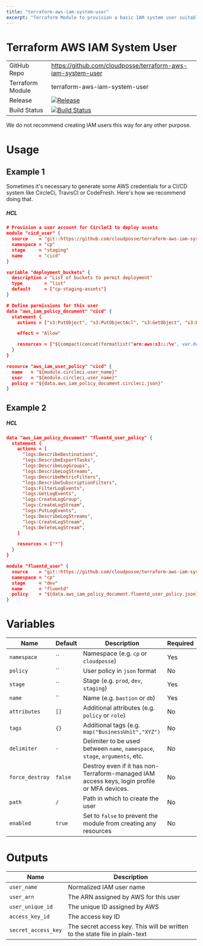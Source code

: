 ```yaml
---
title: "terraform-aws-iam-system-user"
excerpt: "Terraform Module to provision a basic IAM system user suitable for CI/CD Systems\n(_e.g._ TravisCI, CircleCI, CodeFresh) or systems which are *external* to AWS that cannot leverage [AWS IAM Instance Profiles](http://docs.aws.amazon.com/IAM/latest/UserGuide/id_roles_use_switch-role-ec2_instance-profiles.html)."
---
```

# Terraform AWS IAM System User

|||
|------|------|
|GitHub Repo|https://github.com/cloudposse/terraform-aws-iam-system-user|
|Terraform Module|terraform-aws-iam-system-user|
|Release|[![Release](https://img.shields.io/github/release/cloudposse/terraform-aws-iam-system-user.svg)](https://github.com/cloudposse/terraform-aws-iam-system-user/releases)|
|Build Status|[![Build Status](https://travis-ci.org/cloudposse/terraform-aws-iam-system-user.svg)](https://travis-ci.org/cloudposse/terraform-aws-iam-system-user)|

We do not recommend creating IAM users this way for any other purpose.

# Usage

## Example 1

Sometimes it's necessary to generate some AWS credentials for a CI/CD system like CircleCi, TravisCI or CodeFresh. Here's how we recommend doing that.

##### HCL
```json
# Provision a user account for CircleCI to deploy assets
module "cicd_user" {
  source    = "git::https://github.com/cloudposse/terraform-aws-iam-system-user.git?ref=tags/0.2.2"
  namespace = "cp"
  stage     = "staging"
  name      = "cicd"
}

variable "deployment_buckets" {
  description = "List of buckets to permit deployment"
  type        = "list"
  default     = ["cp-staging-assets"]
}

# Define permissions for this user
data "aws_iam_policy_document" "cicd" {
  statement {
    actions = ["s3:PutObject", "s3:PutObjectAcl", "s3:GetObject", "s3:DeleteObject", "s3:ListBucket", "s3:ListBucketMultipartUploads", "s3:GetBucketLocation", "s3:AbortMultipartUpload"]

    effect = "Allow"

    resources = ["${compact(concat(formatlist("arn:aws:s3:::%v", var.deployment_buckets), formatlist("arn:aws:s3:::%v/*", var.deployment_buckets)))}"]
  }
}

resource "aws_iam_user_policy" "cicd" {
  name   = "${module.circleci.user_name}"
  user   = "${module.circleci.user_name}"
  policy = "${data.aws_iam_policy_document.circleci.json}"
}
```


## Example 2

##### HCL
```json
data "aws_iam_policy_document" "fluentd_user_policy" {
  statement {
    actions = [
      "logs:DescribeDestinations",
      "logs:DescribeExportTasks",
      "logs:DescribeLogGroups",
      "logs:DescribeLogStreams",
      "logs:DescribeMetricFilters",
      "logs:DescribeSubscriptionFilters",
      "logs:FilterLogEvents",
      "logs:GetLogEvents",
      "logs:CreateLogGroup",
      "logs:CreateLogStream",
      "logs:PutLogEvents",
      "logs:DescribeLogStreams",
      "logs:CreateLogStream",
      "logs:DeleteLogStream",
    ]

    resources = ["*"]
  }
}

module "fluentd_user" {
  source    = "git::https://github.com/cloudposse/terraform-aws-iam-system-user.git?ref=master"
  namespace = "cp"
  stage     = "dev"
  name      = "fluentd"
  policy    = "${data.aws_iam_policy_document.fluentd_user_policy.json}"
}
```

# Variables

|Name|Default|Description|Required|
|------|------|------|------|
|`namespace`|``|Namespace (e.g. `cp` or `cloudposse`)|Yes|
|`policy`|``|User policy in `json` format|No|
|`stage`|``|Stage (e.g. `prod`, `dev`, `staging`)|Yes|
|`name`|``|Name  (e.g. `bastion` or `db`)|Yes|
|`attributes`|`[]`|Additional attributes (e.g. `policy` or `role`)|No|
|`tags`|`{}`|Additional tags  (e.g. `map("BusinessUnit","XYZ")`|No|
|`delimiter`|`-`|Delimiter to be used between `name`, `namespace`, `stage`, `arguments`, etc.|No|
|`force_destroy`|`false`|Destroy even if it has non-Terraform-managed IAM access keys, login profile or MFA devices.|No|
|`path`|`/`|Path in which to create the user|No|
|`enabled`|`true`|Set to `false` to prevent the module from creating any resources|No|

# Outputs

|Name|Description|
|------|------|
|`user_name`|Normalized IAM user name|
|`user_arn`|The ARN assigned by AWS for this user|
|`user_unique_id`|The unique ID assigned by AWS|
|`access_key_id`|The access key ID|
|`secret_access_key`|The secret access key. This will be written to the state file in plain-text|
